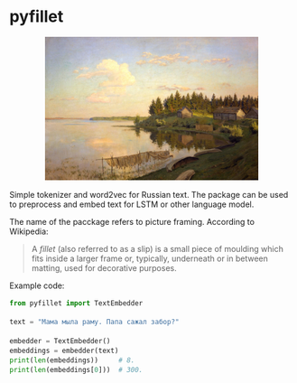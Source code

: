 # pyfillet
<p align="center">
<img src="https://github.com/ivan-chai/pyfillet/blob/main/docs/levitan.jpg?raw=true" alt="Levitan" width="75%"/>
</p>

Simple tokenizer and word2vec for Russian text. The package can be used to preprocess and embed text for LSTM or other language model.

The name of the pacckage refers to picture framing. According to Wikipedia:

> A *fillet* (also referred to as a slip) is a small piece of moulding which fits inside a larger frame or, typically, underneath or in between matting, used for decorative purposes.

Example code:
```python
from pyfillet import TextEmbedder

text = "Мама мыла раму. Папа сажал забор?"

embedder = TextEmbedder()
embeddings = embedder(text)
print(len(embeddings))     # 8.
print(len(embeddings[0]))  # 300.
```